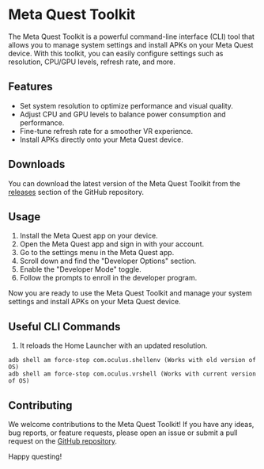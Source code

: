 # Meta Quest Toolkit

The Meta Quest Toolkit is a powerful command-line interface (CLI) tool that allows you to manage system settings and install APKs on your Meta Quest device. With this toolkit, you can easily configure settings such as resolution, CPU/GPU levels, refresh rate, and more.

## Features

- Set system resolution to optimize performance and visual quality.
- Adjust CPU and GPU levels to balance power consumption and performance.
- Fine-tune refresh rate for a smoother VR experience.
- Install APKs directly onto your Meta Quest device.

## Downloads

You can download the latest version of the Meta Quest Toolkit from the [releases](https://github.com/danishashraf047/quest-toolkit-cli/releases) section of the GitHub repository.

## Usage

1. Install the Meta Quest app on your device.
2. Open the Meta Quest app and sign in with your account.
3. Go to the settings menu in the Meta Quest app.
4. Scroll down and find the "Developer Options" section.
5. Enable the "Developer Mode" toggle.
6. Follow the prompts to enroll in the developer program.

Now you are ready to use the Meta Quest Toolkit and manage your system settings and install APKs on your Meta Quest device.

## Useful CLI Commands

1. It reloads the Home Launcher with an updated resolution.
```
adb shell am force-stop com.oculus.shellenv (Works with old version of OS)
adb shell am force-stop com.oculus.vrshell (Works with current version of OS)
```

## Contributing

We welcome contributions to the Meta Quest Toolkit! If you have any ideas, bug reports, or feature requests, please open an issue or submit a pull request on the [GitHub repository](https://github.com/danishashraf047/quest-toolkit-cli).

Happy questing!